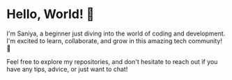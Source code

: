 
# Hello, World! 👋

I'm Saniya, a beginner just diving into the world of coding and development. I'm excited to learn, collaborate, and grow in this amazing tech community! 🚀

Feel free to explore my repositories, and don't hesitate to reach out if you have any tips, advice, or just want to chat! 


